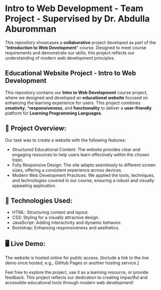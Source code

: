 # Intro to Web Development - Team Project - Supervised by Dr. Abdulla Aburomman
This repository showcases a **collaborative** project developed as part of the "**Introduction to Web Development**" course. Designed to meet course requirements and demonstrate our skills, this project reflects our understanding of modern web development principles.

## Educational Website Project - Intro to Web Development
This repository contains our **Intro to Web Development** course project, where we designed and developed an **educational website** focused on enhancing the learning experience for users. This project combines **creativity**, ***responsiveness**, and **functionality** to deliver a **user-friendly** platform for **Learning Programming Languages**.

## 🌟 Project Overview:
Our task was to create a website with the following features:
- Structured Educational Content: The website provides clear and engaging resources to help users learn effectively within the chosen topic.
- Fully Responsive Design: The site adapts seamlessly to different screen sizes, offering a consistent experience across devices.
- Modern Web Development Practices: We applied the tools, techniques, and technologies covered in our course, ensuring a robust and visually appealing application.

## 🚀 Technologies Used:
- HTML: Structuring content and layout.
- CSS: Styling for a visually attractive design.
- JavaScript: Adding interactivity and dynamic behavior.
- Bootstrap: Enhancing responsiveness and aesthetics.

## 🖥️ Live Demo:
The website is hosted online for public access. [Include a link to the live demo once hosted, e.g., GitHub Pages or another hosting service.]

Feel free to explore the project, use it as a learning resource, or provide feedback. This project reflects our dedication to creating impactful and accessible educational tools through modern web development!
